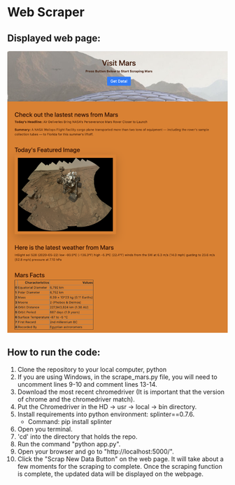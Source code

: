 # Web Scraper 

## Displayed web page:
![Mars scraper homepage!](Assets/screenshots/screenshot.png "Mars scraper homepage")


## How to run the code:
1. Clone the repository to your local computer, python
2. If you are using Windows, in the scrape_mars.py file, you will need to uncomment lines 9-10 and comment lines 13-14.
3. Download the most recent chromedriver (It is important that the version of chrome and the chromedriver match).
4. Put the Chromedriver in the HD -> usr -> local -> bin directory.
5. Install requirements into python environment: splinter==0.7.6.
    - Command: pip install splinter
6. Open you terminal.
7. 'cd' into the directory that holds the repo.
8. Run the command "python app.py".
9. Open your browser and go to "http://localhost:5000/".
10. Click the "Scrap New Data Button" on the web page. It will take about a few moments for the scraping to complete. Once the scraping function is complete, the updated data will be displayed on the webpage.

